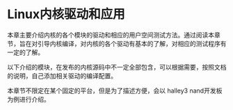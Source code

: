 # Linux内核驱动和应用

本章主要介绍内核的各个模块的驱动和相应的用户空间测试方法。通过阅读本章节，旨在对引导内核编译，对内核的各个驱动有基本的了解，对相应的测试程序有一定的了解。

以下介绍的模块，在发布的内核源码中不一定全部包含，可以根据需要，按照文档的说明，自己添加相关驱动的编译配置。

本章节不限定在某个固定的平台，但是为了描述方便，会以 halley3 nand开发板为例进行介绍。



